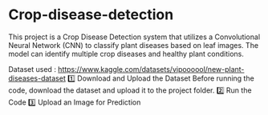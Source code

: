 # Crop-disease-detection
This project is a Crop Disease Detection system that utilizes a Convolutional Neural Network (CNN) to classify plant diseases based on leaf images. The model can identify multiple crop diseases and healthy plant conditions.

Dataset used : https://www.kaggle.com/datasets/vipoooool/new-plant-diseases-dataset
1️⃣ Download and Upload the Dataset
Before running the code, download the dataset and upload it to the project folder.
2️⃣ Run the Code
3️⃣ Upload an Image for Prediction
